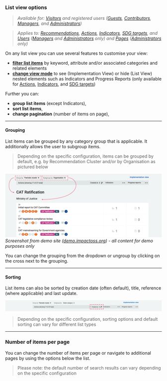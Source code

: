 ### List view options

> _Available for: _[_Visitors_](/visitors/visitor.md)_ and registered users \(_[_Guests_](/guests/guest.md)_, _[_Contributors_](/contributors/contributor.md)_, _[_Managers_](/managers/manager.md)_, and _[_Administrators_](/admins/admin.md)_\)_

> _Applies to: [Recommendations](/visitors/recommendations.md), [Actions](/visitors/actions.md), [Indicators](/visitors/indicators.md), [SDG targets](/visitors/sdg-targets.md), and [Users](/managers/users-admin.md) ([Managers](/managers/manager.md) and [Administrators](/admins/admin.md) only) and [Pages](/admins/pages.md) ([Administrators](/admins/admin.md) only)_

On any list view you can use several features to customise your view:

* **[filter list items](/visitors/lists-filter.md)** by keyword, attribute and/or associated categories and related elements
* **[change view mode](/visitors/lists-mode.md)** to see (Implementation View) or hide (List View) nested elements such as Indicators and Progress Reports (only available for [Actions](/visitors/actions.md), [Indicators](/visitors/indicators.md), and [SDG targets](/visitors/sdg-targets.md))

Further you can:

* **group list items** (except Indicators),
* **sort list items**,
* **change pagination** (number of items on page),

---

#### Grouping

List items can be grouped by any category group that is applicable. It additionally allows the user to subgroup items.

> Depending on the specific configuration, items can be grouped by default, e.g. by Recommendation Cluster and/or by Organisation as pictured below

![](/assets/v-actions-grouping.png)  
_Screenshot from demo site \(_[_demo.impactoss.org_](https://demo.impactoss.org)_\) - all content for demo purposes only_

You can change the grouping from the dropdown or ungroup by clicking on the cross next to the grouping.

---

#### Sorting

List items can also be sorted by creation date \(often default\), title, reference \(where applicable\) and last update.

![](/assets/v-action-list-sorting.png)

> Depending on the specific configuration, sorting options and default sorting can vary for different list types

---

### Number of items per page

You can change the number of items per page or navigate to additional pages by using the options below the list.

> Please note: the default number of search results can vary depending on the specific configuration
